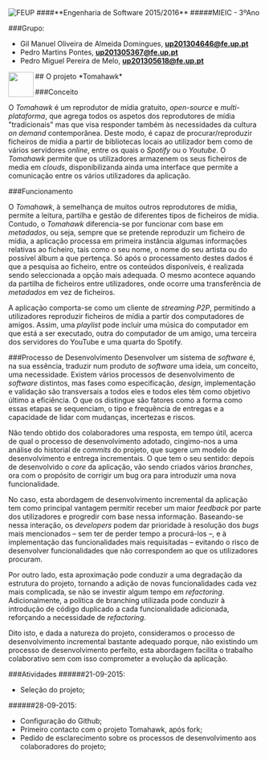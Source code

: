 <img src="https://encrypted-tbn2.gstatic.com/images?q=tbn:ANd9GcQ5v37xur40kL994HczH-li9mzyHP47jhvORpy-vNoHzatPjm11gSvwLVU" alt="FEUP">
####**Engenharia de Software 2015/2016**
#####MIEIC - 3ºAno

###Grupo:
- Gil Manuel Oliveira de Almeida Domingues, **up201304646@fe.up.pt** 
- Pedro Martins Pontes, **up201305367@fe.up.pt**
- Pedro Miguel Pereira de Melo, **up201305618@fe.up.pt**

<img src="https://avatars0.githubusercontent.com/u/440844?v=3&s=200" align="left" width="50">
##  O projeto *Tomahawk*

###Conceito

O *Tomahawk* é um reprodutor de mídia gratuito, *open-source* e *multi-plataforma*, que agrega todos os aspetos dos reprodutores de mídia "tradicionais" mas que visa responder também às necessidades da cultura *on demand* contemporânea. Deste modo, é capaz de procurar/reproduzir ficheiros de mídia a partir de bibliotecas locais ao utilizador bem como de vários servidores *online*, entre os quais o *Spotify* ou o *Youtube*. 
O *Tomahawk* permite que os utilizadores armazenem os seus ficheiros de media em *clouds*, disponibilizanda ainda uma interface que permite a comunicação entre os vários utilizadores da aplicação. 

###Funcionamento

O *Tomahawk*, à semelhança de muitos outros reprodutores de mídia, permite a leitura, partilha e gestão de diferentes tipos de ficheiros de mídia. Contudo, o *Tomahawk* diferencia-se por funcionar com base em *metadados*, ou seja, sempre que se pretende reproduzir um ficheiro de mídia, a aplicação processa em primeira instância algumas informações relativas ao ficheiro, tais como o seu nome, o nome do seu artista ou do possível álbum a que pertença. Só após o processamento destes dados é que a pesquisa ao ficheiro, entre os conteúdos disponíveis, é realizada sendo seleccionada a opção mais adequada. O mesmo acontece aquando da partilha de ficheiros entre utilizadores, onde ocorre uma transferência de *metadados* em vez de ficheiros.

A aplicação comporta-se como um cliente de *streaming P2P*, permitindo a utilizadores reproduzir ficheiros de mídia a partir dos computadores de amigos. Assim, uma *playlist* pode incluir uma música do computador em que está a ser executado, outra do computador de um amigo, uma terceira dos servidores do YouTube e uma quarta do Spotify.

###Processo de Desenvolvimento
Desenvolver um sistema de *software* é, na sua essência, traduzir num produto de *software* uma ideia, um conceito, uma necessidade. Existem vários processos de desenvolvimento de *software* distintos, mas fases como especificação, *design*, implementação e validação são transversais a todos eles e todos eles têm como objetivo último a eficiência. O que os distingue são fatores como a forma como essas etapas se sequenciam, o tipo e frequência de entregas e a capacidade de lidar com mudanças, incertezas e riscos.

Não tendo obtido dos colaboradores uma resposta, em tempo útil, acerca de qual o processo de desenvolvimento adotado, cingimo-nos a uma análise do historial de *commits* do projeto, que sugere um modelo de desenvolvimento e entrega incrementais. O que tem o seu sentido: depois de desenvolvido o *core* da aplicação, vão sendo criados vários *branches*, ora com o propósito de corrigir um bug ora para introduzir uma nova funcionalidade. 

No caso, esta abordagem de desenvolvimento incremental da aplicação tem como principal vantagem permitir receber um maior *feedback* por parte dos utilizadores e progredir com base nessa informação. Baseando-se nessa interação, os *developers* podem dar prioridade à resolução dos *bugs* mais mencionados – sem ter de perder tempo a procurá-los –, e à implementação das funcionalidades mais requisitadas – evitando o risco de desenvolver funcionalidades que não correspondem ao que os utilizadores procuram.

Por outro lado, esta aproximação pode conduzir a uma degradação da estrutura do projeto, tornando a adição de novas funcionalidades cada vez mais complicada, se não se investir algum tempo em *refactoring*. Adicionalmente, a política de branching utilizada pode conduzir à introdução de código duplicado a cada funcionalidade adicionada, reforçando a necessidade de *refactoring*.

Dito isto, e dada a natureza do projeto, consideramos o processo de desenvolvimento incremental bastante adequado porque, não existindo um processo de desenvolvimento perfeito, esta abordagem facilita o trabalho colaborativo sem com isso comprometer a evolução da aplicação.


###Atividades
######21-09-2015:
- Seleção do projeto;

######28-09-2015:
- Configuração do Github;
- Primeiro contacto com o projeto Tomahawk, após fork; 
- Pedido de esclarecimento sobre os processos de desenvolvimento aos colaboradores do projeto;





